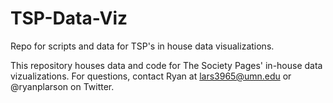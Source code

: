 # TSP-Data-Viz
Repo for scripts and data for TSP's in house data visualizations.

This repository houses data and code for The Society Pages' in-house data vizualizations. For questions, contact Ryan at lars3965@umn.edu or @ryanplarson on Twitter.

